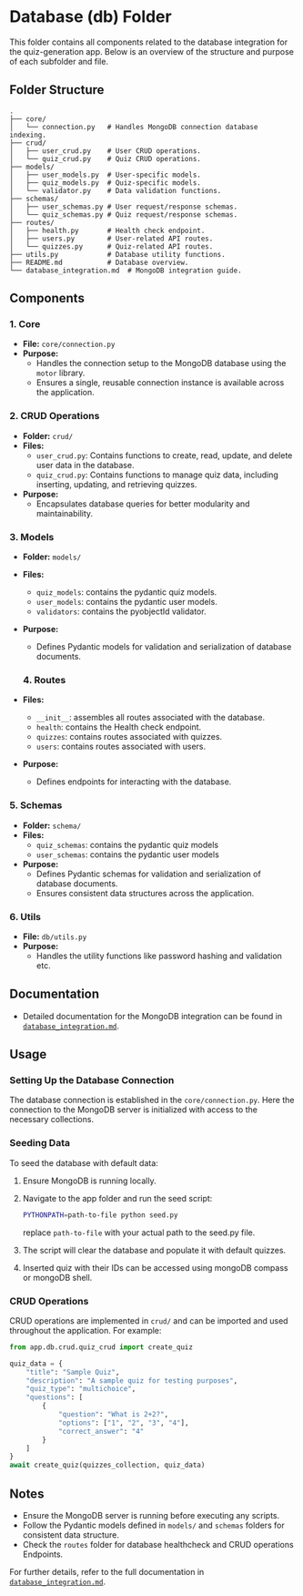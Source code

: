 # Database (db) Folder

This folder contains all components related to the database integration for the quiz-generation app. Below is an overview of the structure and purpose of each subfolder and file.

## Folder Structure

```
.
├── core/
│   └── connection.py   # Handles MongoDB connection database indexing.
├── crud/
│   ├── user_crud.py    # User CRUD operations.
│   └── quiz_crud.py    # Quiz CRUD operations.
├── models/
│   ├── user_models.py  # User-specific models.
│   ├── quiz_models.py  # Quiz-specific models.
│   └── validator.py    # Data validation functions.
├── schemas/
│   ├── user_schemas.py # User request/response schemas.
│   └── quiz_schemas.py # Quiz request/response schemas.
├── routes/
│   ├── health.py       # Health check endpoint.
│   ├── users.py        # User-related API routes.
│   └── quizzes.py      # Quiz-related API routes.
├── utils.py            # Database utility functions.
├── README.md           # Database overview.
└── database_integration.md  # MongoDB integration guide.
```

## Components

### 1. **Core**
- **File:** `core/connection.py`
- **Purpose:**
  - Handles the connection setup to the MongoDB database using the `motor` library.
  - Ensures a single, reusable connection instance is available across the application.

### 2. **CRUD Operations**
- **Folder:** `crud/`
- **Files:**
  - `user_crud.py`: Contains functions to create, read, update, and delete user data in the database.
  - `quiz_crud.py`: Contains functions to manage quiz data, including inserting, updating, and retrieving quizzes.
- **Purpose:**
  - Encapsulates database queries for better modularity and maintainability.

### 3. **Models**
- **Folder:** `models/`
- **Files:**
  - `quiz_models`: contains the pydantic quiz models.
  - `user_models`: contains the pydantic user models.
  - `validators`: contains the pyobjectId validator.
- **Purpose:**
  - Defines Pydantic models for validation and serialization of database documents.

  ### 4. **Routes**
- **Files:**
  - `__init__`: assembles all routes associated with the database.
  - `health`: contains the Health check endpoint.
  - `quizzes`: contains routes associated with quizzes.
  - `users`: contains routes associated with users.
- **Purpose:**
  - Defines endpoints for interacting with the database.

### 5. **Schemas**
- **Folder:** `schema/`
- **Files:**
  - `quiz_schemas`: contains the pydantic quiz models
  - `user_schemas`: contains the pydantic user models
- **Purpose:**
  - Defines Pydantic schemas for validation and serialization of database documents.
  - Ensures consistent data structures across the application.

### 6. **Utils**
- **File:** `db/utils.py`
- **Purpose:**
  - Handles the utility functions like password hashing and validation etc.


## Documentation
- Detailed documentation for the MongoDB integration can be found in [`database_integration.md`](./database_integration.md).

## Usage

### Setting Up the Database Connection
The database connection is established in the `core/connection.py`. Here the connection to the MongoDB server is initialized with access to the necessary collections.

### Seeding Data
To seed the database with default data:
1. Ensure MongoDB is running locally.
2. Navigate to the app folder and run the seed script:
   ```bash
   PYTHONPATH=path-to-file python seed.py
   ```
   replace `path-to-file` with your actual path to the seed.py file.
   
3. The script will clear the database and populate it with default quizzes.

4. Inserted quiz with their IDs can be accessed using mongoDB compass or mongoDB shell. 


### CRUD Operations
CRUD operations are implemented in `crud/` and can be imported and used throughout the application. For example:

```python
from app.db.crud.quiz_crud import create_quiz

quiz_data = {
    "title": "Sample Quiz",
    "description": "A sample quiz for testing purposes",
    "quiz_type": "multichoice",
    "questions": [
        {
            "question": "What is 2+2?",
            "options": ["1", "2", "3", "4"],
            "correct_answer": "4"
        }
    ]
}
await create_quiz(quizzes_collection, quiz_data)
```

## Notes
- Ensure the MongoDB server is running before executing any scripts.
- Follow the Pydantic models defined in `models/` and `schemas` folders for consistent data structure.
- Check the `routes` folder for database healthcheck and CRUD operations Endpoints.

For further details, refer to the full documentation in [`database_integration.md`](./database_integration.md).
